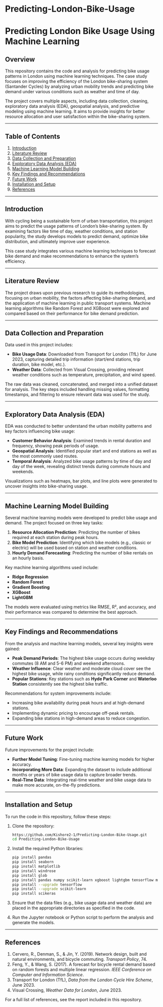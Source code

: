 # Predicting-London-Bike-Usage

# Predicting London Bike Usage Using Machine Learning

## Overview

This repository contains the code and analysis for predicting bike usage patterns in London using machine learning techniques. The case study focuses on improving the efficiency of the London bike-sharing system (Santander Cycles) by analyzing urban mobility trends and predicting bike demand under various conditions such as weather and time of day.

The project covers multiple aspects, including data collection, cleaning, exploratory data analysis (EDA), geospatial analysis, and predictive modeling using machine learning. It aims to provide insights for better resource allocation and user satisfaction within the bike-sharing system.

---

## Table of Contents

1. [Introduction](#introduction)
2. [Literature Review](#literature-review)
3. [Data Collection and Preparation](#data-collection-and-preparation)
4. [Exploratory Data Analysis (EDA)](#exploratory-data-analysis-eda)
5. [Machine Learning Model Building](#machine-learning-model-building)
6. [Key Findings and Recommendations](#key-findings-and-recommendations)
7. [Future Work](#future-work)
8. [Installation and Setup](#installation-and-setup)
9. [References](#references)

---

## Introduction

With cycling being a sustainable form of urban transportation, this project aims to predict the usage patterns of London’s bike-sharing system. By examining factors like time of day, weather conditions, and station popularity, the study develops models to predict demand, optimize bike distribution, and ultimately improve user experience. 

This case study integrates various machine learning techniques to forecast bike demand and make recommendations to enhance the system’s efficiency.

---

## Literature Review

The project draws upon previous research to guide its methodologies, focusing on urban mobility, the factors affecting bike-sharing demand, and the application of machine learning in public transport systems. Machine learning algorithms like Random Forest and XGBoost were explored and compared based on their performance for bike demand prediction.

---

## Data Collection and Preparation

Data used in this project includes:
- **Bike Usage Data**: Downloaded from Transport for London (TfL) for June 2023, capturing detailed trip information (start/end stations, trip duration, bike model, etc.).
- **Weather Data**: Collected from Visual Crossing, providing relevant weather conditions such as temperature, precipitation, and wind speed.

The raw data was cleaned, concatenated, and merged into a unified dataset for analysis. The key steps included handling missing values, formatting timestamps, and filtering to ensure relevant data was used for the study.

---

## Exploratory Data Analysis (EDA)

EDA was conducted to better understand the urban mobility patterns and key factors influencing bike usage:
- **Customer Behavior Analysis**: Examined trends in rental duration and frequency, showing peak periods of usage.
- **Geospatial Analysis**: Identified popular start and end stations as well as the most commonly used routes.
- **Temporal Analysis**: Analyzed bike usage patterns by time of day and day of the week, revealing distinct trends during commute hours and weekends.

Visualizations such as heatmaps, bar plots, and line plots were generated to uncover insights into bike-sharing usage.

---

## Machine Learning Model Building

Several machine learning models were developed to predict bike usage and demand. The project focused on three key tasks:
1. **Resource Allocation Prediction**: Predicting the number of bikes required at each station during peak hours.
2. **Bike Model Prediction**: Identifying which bike models (e.g., classic or electric) will be used based on station and weather conditions.
3. **Hourly Demand Forecasting**: Predicting the number of bike rentals on an hourly basis.

Key machine learning algorithms used include:
- **Ridge Regression**
- **Random Forest**
- **Gradient Boosting**
- **XGBoost**
- **LightGBM**

The models were evaluated using metrics like RMSE, R², and accuracy, and their performance was compared to determine the best approach.

---

## Key Findings and Recommendations

From the analysis and machine learning models, several key insights were gained:
- **Peak Demand Periods**: The highest bike usage occurs during weekday commutes (8 AM and 5-6 PM) and weekend afternoons.
- **Weather Influence**: Clear weather and moderate cloud cover see the highest bike usage, while rainy conditions significantly reduce demand.
- **Popular Stations**: Key stations such as **Hyde Park Corner** and **Waterloo Station** consistently see the highest bike traffic.
  
Recommendations for system improvements include:
- Increasing bike availability during peak hours and at high-demand stations.
- Implementing dynamic pricing to encourage off-peak rentals.
- Expanding bike stations in high-demand areas to reduce congestion.

---

## Future Work

Future improvements for the project include:
- **Further Model Tuning**: Fine-tuning machine learning models for higher accuracy.
- **Incorporating More Data**: Expanding the dataset to include additional months or years of bike usage data to capture broader trends.
- **Real-Time Data**: Integrating real-time weather and bike usage data to make more accurate, on-the-fly predictions.
  
---

## Installation and Setup

To run the code in this repository, follow these steps:

1. Clone the repository:
   ```bash
   https://github.com/Kishore2-1/Predicting-London-Bike-Usage.git
   cd Predicting-London-Bike-Usage
   ```

2. Install the required Python libraries:
   ```bash
   pip install pandas
   pip install seaborn
   pip install matplotlib
   pip install windrose
   pip install glob
   pip install pandas numpy scikit-learn xgboost lightgbm tensorflow matplotlib seaborn
   pip install --upgrade tensorflow
   pip install --upgrade scikit-learn
   pip install scikeras
   ```

3. Ensure that the data files (e.g., bike usage data and weather data) are placed in the appropriate directories as specified in the code.

4. Run the Jupyter notebook or Python script to perform the analysis and generate the models.

---

## References

1. Cervero, R., Denman, S., & Jin, Y. (2019). Network design, built and natural environments, and bicycle commuting. *Transport Policy*, 74.
2. Feng, Y., & Wang, S. (2017). A forecast for bicycle rental demand based on random forests and multiple linear regression. *IEEE Conference on Computer and Information Science*.
3. Transport for London (TfL), *Data from the London Cycle Hire Scheme*, June 2023.
4. Visual Crossing, *Weather Data for London*, June 2023.

For a full list of references, see the report included in this repository.
